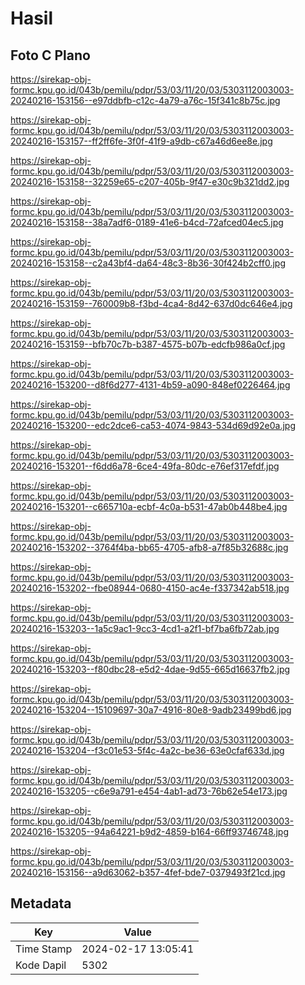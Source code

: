 # Hasil

## Foto C Plano

https://sirekap-obj-formc.kpu.go.id/043b/pemilu/pdpr/53/03/11/20/03/5303112003003-20240216-153156--e97ddbfb-c12c-4a79-a76c-15f341c8b75c.jpg

https://sirekap-obj-formc.kpu.go.id/043b/pemilu/pdpr/53/03/11/20/03/5303112003003-20240216-153157--ff2ff6fe-3f0f-41f9-a9db-c67a46d6ee8e.jpg

https://sirekap-obj-formc.kpu.go.id/043b/pemilu/pdpr/53/03/11/20/03/5303112003003-20240216-153158--32259e65-c207-405b-9f47-e30c9b321dd2.jpg

https://sirekap-obj-formc.kpu.go.id/043b/pemilu/pdpr/53/03/11/20/03/5303112003003-20240216-153158--38a7adf6-0189-41e6-b4cd-72afced04ec5.jpg

https://sirekap-obj-formc.kpu.go.id/043b/pemilu/pdpr/53/03/11/20/03/5303112003003-20240216-153158--c2a43bf4-da64-48c3-8b36-30f424b2cff0.jpg

https://sirekap-obj-formc.kpu.go.id/043b/pemilu/pdpr/53/03/11/20/03/5303112003003-20240216-153159--760009b8-f3bd-4ca4-8d42-637d0dc646e4.jpg

https://sirekap-obj-formc.kpu.go.id/043b/pemilu/pdpr/53/03/11/20/03/5303112003003-20240216-153159--bfb70c7b-b387-4575-b07b-edcfb986a0cf.jpg

https://sirekap-obj-formc.kpu.go.id/043b/pemilu/pdpr/53/03/11/20/03/5303112003003-20240216-153200--d8f6d277-4131-4b59-a090-848ef0226464.jpg

https://sirekap-obj-formc.kpu.go.id/043b/pemilu/pdpr/53/03/11/20/03/5303112003003-20240216-153200--edc2dce6-ca53-4074-9843-534d69d92e0a.jpg

https://sirekap-obj-formc.kpu.go.id/043b/pemilu/pdpr/53/03/11/20/03/5303112003003-20240216-153201--f6dd6a78-6ce4-49fa-80dc-e76ef317efdf.jpg

https://sirekap-obj-formc.kpu.go.id/043b/pemilu/pdpr/53/03/11/20/03/5303112003003-20240216-153201--c665710a-ecbf-4c0a-b531-47ab0b448be4.jpg

https://sirekap-obj-formc.kpu.go.id/043b/pemilu/pdpr/53/03/11/20/03/5303112003003-20240216-153202--3764f4ba-bb65-4705-afb8-a7f85b32688c.jpg

https://sirekap-obj-formc.kpu.go.id/043b/pemilu/pdpr/53/03/11/20/03/5303112003003-20240216-153202--fbe08944-0680-4150-ac4e-f337342ab518.jpg

https://sirekap-obj-formc.kpu.go.id/043b/pemilu/pdpr/53/03/11/20/03/5303112003003-20240216-153203--1a5c9ac1-9cc3-4cd1-a2f1-bf7ba6fb72ab.jpg

https://sirekap-obj-formc.kpu.go.id/043b/pemilu/pdpr/53/03/11/20/03/5303112003003-20240216-153203--f80dbc28-e5d2-4dae-9d55-665d16637fb2.jpg

https://sirekap-obj-formc.kpu.go.id/043b/pemilu/pdpr/53/03/11/20/03/5303112003003-20240216-153204--15109697-30a7-4916-80e8-9adb23499bd6.jpg

https://sirekap-obj-formc.kpu.go.id/043b/pemilu/pdpr/53/03/11/20/03/5303112003003-20240216-153204--f3c01e53-5f4c-4a2c-be36-63e0cfaf633d.jpg

https://sirekap-obj-formc.kpu.go.id/043b/pemilu/pdpr/53/03/11/20/03/5303112003003-20240216-153205--c6e9a791-e454-4ab1-ad73-76b62e54e173.jpg

https://sirekap-obj-formc.kpu.go.id/043b/pemilu/pdpr/53/03/11/20/03/5303112003003-20240216-153205--94a64221-b9d2-4859-b164-66ff93746748.jpg

https://sirekap-obj-formc.kpu.go.id/043b/pemilu/pdpr/53/03/11/20/03/5303112003003-20240216-153156--a9d63062-b357-4fef-bde7-0379493f21cd.jpg


## Metadata

| Key        | Value               |
| ---------- | ------------------- |
| Time Stamp | 2024-02-17 13:05:41 |
| Kode Dapil | 5302                |



